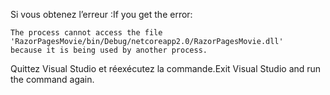 <span data-ttu-id="b5991-101">Si vous obtenez l’erreur :</span><span class="sxs-lookup"><span data-stu-id="b5991-101">If you get the error:</span></span>
  ```
  The process cannot access the file 
 'RazorPagesMovie/bin/Debug/netcoreapp2.0/RazorPagesMovie.dll' 
  because it is being used by another process.
  ```
<span data-ttu-id="b5991-102">Quittez Visual Studio et réexécutez la commande.</span><span class="sxs-lookup"><span data-stu-id="b5991-102">Exit Visual Studio and run the command again.</span></span>
